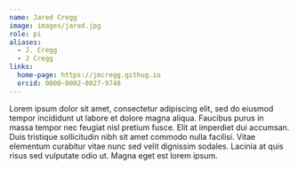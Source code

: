 ```yaml
---
name: Jared Cregg
image: images/jared.jpg
role: pi
aliases:
  - J. Cregg
  - J Cregg
links:
  home-page: https://jmcregg.githug.io
  orcid: 0000-0002-0027-9748
---
```


Lorem ipsum dolor sit amet, consectetur adipiscing elit, sed do eiusmod tempor incididunt ut labore et dolore magna aliqua.
Faucibus purus in massa tempor nec feugiat nisl pretium fusce.
Elit at imperdiet dui accumsan.
Duis tristique sollicitudin nibh sit amet commodo nulla facilisi.
Vitae elementum curabitur vitae nunc sed velit dignissim sodales.
Lacinia at quis risus sed vulputate odio ut.
Magna eget est lorem ipsum.
